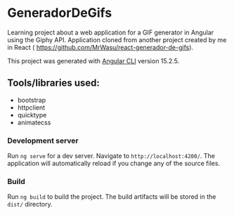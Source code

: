 # GeneradorDeGifs

Learning project about a web application for a GIF generator in Angular using the Giphy API. Application cloned from another project created by me in React ( https://github.com/MrWasu/react-generador-de-gifs).

This project was generated with [Angular CLI](https://github.com/angular/angular-cli) version 15.2.5.

## Tools/libraries used:

- bootstrap
- httpclient
- quicktype
- animatecss


### Development server

Run `ng serve` for a dev server. Navigate to `http://localhost:4200/`. The application will automatically reload if you change any of the source files.


### Build

Run `ng build` to build the project. The build artifacts will be stored in the `dist/` directory.

